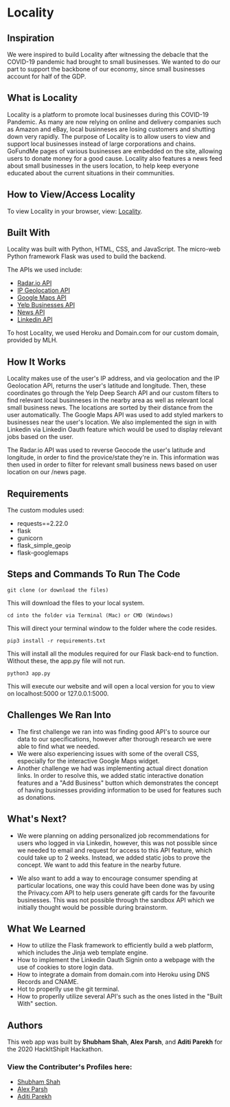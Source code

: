 # Locality

## Inspiration

We were inspired to build Locality after witnessing the debacle that the COVID-19 pandemic had brought to small businesses. We wanted to do our part to support the backbone of our economy, since small businesses account for half of the GDP.

## What is Locality  

Locality is a platform to promote local businesses during this COVID-19 Pandemic. As many are now relying on online and delivery companies such as Amazon and eBay, local businneses are losing customers and shutting down very rapidly. The purpose of Locality is to allow users to view and support local businesses instead of large corporations and chains. GoFundMe pages of various businesses are embedded on the site, allowing users to donate money for a good cause. Locality also features a news feed about small businesses in the users location, to help keep everyone educated about the current situations in their communities.

## How to View/Access Locality 

To view Locality in your browser, view: [Locality](http://locality.space/).

## Built With

Locality was built with Python, HTML, CSS, and JavaScript. The micro-web Python framework Flask was used to build the backend.

The APIs we used include:
- [Radar.io API](https://radar.io/product/api)
- [IP Geolocation API](http://ip-api.com)
- [Google Maps API](https://developers.google.com/maps/documentation/javascript/overview)
- [Yelp Businesses API](https://www.yelp.com/developers)
- [News API](https://newsapi.org/)
- [Linkedin API](https://docs.microsoft.com/en-us/linkedin/)

To host Locality, we used Heroku and Domain.com for our custom domain, provided by MLH.

## How It Works

Locality makes use of the user's IP address, and via geolocation and the IP Geolocation API, returns the user's latitude and longitude. Then, these coordinates go through the Yelp Deep Search API and our custom filters to find relevant local businneses in the nearby area as well as relevant local small business news. The locations are sorted by their distance from the user automatically. The Google Maps API was used to add styled markers to businesses near the user's location. We also implemented the sign in with Linkedin via Linkedin Oauth feature which would be used to display relevant jobs based on the user.

The Radar.io API was used to reverse Geocode the user's latitude and longitude, in order to find the provice/state they're in. This information was then used in order to filter for relevant small business news based on user location on our /news page.

## Requirements

The custom modules used: 

- requests==2.22.0
- flask
- gunicorn
- flask_simple_geoip
- flask-googlemaps

## Steps and Commands To Run The Code

```
git clone (or download the files)
```
This will download the files to your local system.
```
cd into the folder via Terminal (Mac) or CMD (Windows)
```
This will direct your terminal window to the folder where the code resides.
```
pip3 install -r requirements.txt
```
This will install all the modules required for our Flask back-end to function. Without these, the app.py file will not run.
```
python3 app.py
```
This will execute our website and will open a local version for you to view on localhost:5000 or 127.0.0.1:5000.

## Challenges We Ran Into

- The first challenge we ran into was finding good API's to source our data to our specifications, however after thorough research we were able to find what we needed. 
- We were also experiencing issues with some of the overall CSS, especially for the interactive Google Maps widget.
- Another challenge we had was implementing actual direct donation links. In order to resolve this, we added static interactive donation features and a "Add Business" button which demonstrates the concept of having businesses providing information to be used for features such as donations.

## What's Next?

- We were planning on adding personalized job recommendations for users who logged in via Linkedin, however, this was not possible since we needed to email and request for access to this API feature, which could take up to 2 weeks. Instead, we added static jobs to prove the concept. We want to add this feature in the nearby future.

- We also want to add a way to encourage consumer spending at particular locations, one way this could have been done was by using the Privacy.com API to help users generate gift cards for the favourite businesses. This was not possible through the sandbox API which we initially thought would be possible during brainstorm.

## What We Learned

- How to utilize the Flask framework to efficiently build a web platform, which includes the Jinja web template engine.
- How to implement the Linkedin Oauth Signin onto a webpage with the use of cookies to store login data.
- How to integrate a domain from domain.com into Heroku using DNS Records and CNAME.
- Hot to properlly use the git terminal.
- How to properlly utilize several API's such as the ones listed in the "Built With" section.

## Authors 

This web app was built by **Shubham Shah**, **Alex Parsh**, and **Aditi Parekh** for the 2020 HackItShipIt Hackathon.

### View the Contributer's Profiles here: 

   - [Shubham Shah](https://github.com/SpikePlayz)
   - [Alex Parsh](https://github.com/AlexParshh)
   - [Aditi Parekh](https://github.com/aditip897)
